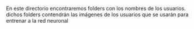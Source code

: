 En este directorio encontraremos folders con los nombres de los usuarios. dichos folders contendrán las imágenes de los usuarios que se usarán para entrenar a la red neuronal